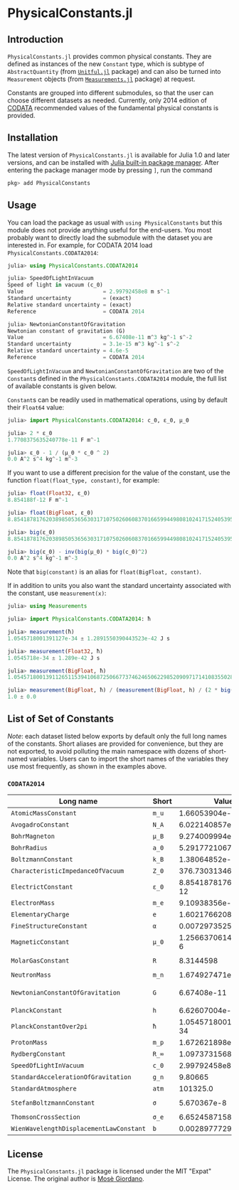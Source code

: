 # PhysicalConstants.jl

Introduction
------------

`PhysicalConstants.jl` provides common physical constants.  They are defined as
instances of the new `Constant` type, which is subtype of `AbstractQuantity`
(from [`Unitful.jl`](https://github.com/ajkeller34/Unitful.jl) package) and can
also be turned into `Measurement` objects (from
[`Measurements.jl`](https://github.com/JuliaPhysics/Measurements.jl) package) at
request.

Constants are grouped into different submodules, so that the user can choose
different datasets as needed.  Currently, only 2014 edition of
[CODATA](https://physics.nist.gov/cuu/Constants/) recommended values of the
fundamental physical constants is provided.

Installation
------------

The latest version of `PhysicalConstants.jl` is available for Julia 1.0 and
later versions, and can be installed with [Julia built-in package
manager](https://julialang.github.io/Pkg.jl/stable/).  After entering the
package manager mode by pressing `]`, run the command

```julia
pkg> add PhysicalConstants
```

Usage
-----

You can load the package as usual with `using PhysicalConstants` but this module
does not provide anything useful for the end-users.  You most probably want to
directly load the submodule with the dataset you are interested in.  For
example, for CODATA 2014 load `PhysicalConstants.CODATA2014`:

```julia
julia> using PhysicalConstants.CODATA2014

julia> SpeedOfLightInVacuum
Speed of light in vacuum (c_0)
Value                         = 2.99792458e8 m s^-1
Standard uncertainty          = (exact)
Relative standard uncertainty = (exact)
Reference                     = CODATA 2014

julia> NewtonianConstantOfGravitation
Newtonian constant of gravitation (G)
Value                         = 6.67408e-11 m^3 kg^-1 s^-2
Standard uncertainty          = 3.1e-15 m^3 kg^-1 s^-2
Relative standard uncertainty = 4.6e-5
Reference                     = CODATA 2014
```

`SpeedOfLightInVacuum` and `NewtonianConstantOfGravitation` are two of the
`Constant`s defined in the `PhysicalConstants.CODATA2014` module, the full list
of available constants is given below.

`Constant`s can be readily used in mathematical operations, using by default
their `Float64` value:

```julia
julia> import PhysicalConstants.CODATA2014: c_0, ε_0, μ_0

julia> 2 * ε_0
1.7708375635240778e-11 F m^-1

julia> ε_0 - 1 / (μ_0 * c_0 ^ 2)
0.0 A^2 s^4 kg^-1 m^-3
```

If you want to use a different precision for the value of the constant, use the
function `float(float_type, constant)`, for example:

```julia
julia> float(Float32, ε_0)
8.854188f-12 F m^-1

julia> float(BigFloat, ε_0)
8.854187817620389850536563031710750260608370166599449808102417152405395095459979e-12 F m^-1

julia> big(ε_0)
8.854187817620389850536563031710750260608370166599449808102417152405395095459979e-12 F m^-1

julia> big(ε_0) - inv(big(μ_0) * big(c_0)^2)
0.0 A^2 s^4 kg^-1 m^-3
```

Note that `big(constant)` is an alias for `float(BigFloat, constant)`.

If in addition to units you also want the standard uncertainty associated with
the constant, use `measurement(x)`:

```julia
julia> using Measurements

julia> import PhysicalConstants.CODATA2014: ħ

julia> measurement(ħ)
1.0545718001391127e-34 ± 1.2891550390443523e-42 J s

julia> measurement(Float32, ħ)
1.0545718e-34 ± 1.289e-42 J s

julia> measurement(BigFloat, ħ)
1.054571800139112651153941068725066773746246506229852090971714108355028066256094e-34 ± 1.289155039044352219727958483317366332479123130497697234856105486877064060837251e-42 J s

julia> measurement(BigFloat, ħ) / (measurement(BigFloat, h) / (2 * big(pi)))
1.0 ± 0.0
```

List of Set of Constants
------------------------

*Note*: each dataset listed below exports by default only the full long names of
the constants.  Short aliases are provided for convenience, but they are not
exported, to avoid polluting the main namespace with dozens of short-named
variables.  Users can to import the short names of the variables they use most
frequently, as shown in the examples above.

<!--
using PhysicalConstants.CODATA2014, Unitful
import PhysicalConstants: Constant, name

const constants = names(CODATA2014)
const others = setdiff(names(CODATA2014, all = true), constants)

symbol(::Constant{sym}) where sym = sym
println("| Long name | Short | Value | Unit |")
println("| --------- | ----- | ----- | ---- |")
for c in getfield.(Ref(CODATA2014), constants)
    if c isa Constant
        sym = others[findall(x -> c == getfield(CODATA2014, x), others)][1]
        println("| `", symbol(c), "` | `", sym, "` | ", ustrip(float(c)), " | ",
                unit(c) == Unitful.NoUnits ? "" : "`$(unit(c))`", " |")
    end
end
-->

### `CODATA2014`

| Long name                               | Short | Value                  | Unit             |
| ---------                               | ----- | -----                  | ----             |
| `AtomicMassConstant`                    | `m_u` | 1.66053904e-27         | `kg`             |
| `AvogadroConstant`                      | `N_A` | 6.022140857e23         | `mol^-1`         |
| `BohrMagneton`                          | `μ_B` | 9.274009994e-24        | `J T^-1`         |
| `BohrRadius`                            | `a_0` | 5.2917721067e-11       | `m`              |
| `BoltzmannConstant`                     | `k_B` | 1.38064852e-23         | `J K^-1`         |
| `CharacteristicImpedanceOfVacuum`       | `Z_0` | 376.73031346177066     | `Ω`              |
| `ElectrictConstant`                     | `ε_0` | 8.854187817620389e-12  | `F m^-1`         |
| `ElectronMass`                          | `m_e` | 9.10938356e-31         | `kg`             |
| `ElementaryCharge`                      | `e`   | 1.6021766208e-19       | `C`              |
| `FineStructureConstant`                 | `α`   | 0.0072973525664        |                  |
| `MagneticConstant`                      | `μ_0` | 1.2566370614359173e-6  | `N A^-2`         |
| `MolarGasConstant`                      | `R`   | 8.3144598              | `J K^-1 mol^-1`  |
| `NeutronMass`                           | `m_n` | 1.674927471e-27        | `kg`             |
| `NewtonianConstantOfGravitation`        | `G`   | 6.67408e-11            | `m^3 kg^-1 s^-2` |
| `PlanckConstant`                        | `h`   | 6.62607004e-34         | `J s`            |
| `PlanckConstantOver2pi`                 | `ħ`   | 1.0545718001391127e-34 | `J s`            |
| `ProtonMass`                            | `m_p` | 1.672621898e-27        | `kg`             |
| `RydbergConstant`                       | `R_∞` | 1.0973731568508e7      | `m^-1`           |
| `SpeedOfLightInVacuum`                  | `c_0` | 2.99792458e8           | `m s^-1`         |
| `StandardAccelerationOfGravitation`     | `g_n` | 9.80665                | `m s^-2`         |
| `StandardAtmosphere`                    | `atm` | 101325.0               | `Pa`             |
| `StefanBoltzmannConstant`               | `σ`   | 5.670367e-8            | `W m^-2 K^-4`    |
| `ThomsonCrossSection`                   | `σ_e` | 6.6524587158e-29       | `m^2`            |
| `WienWavelengthDisplacementLawConstant` | `b`   | 0.0028977729           | `K m`            |

License
-------

The `PhysicalConstants.jl` package is licensed under the MIT "Expat" License.
The original author is [Mosè Giordano](https://github.com/giordano/).
